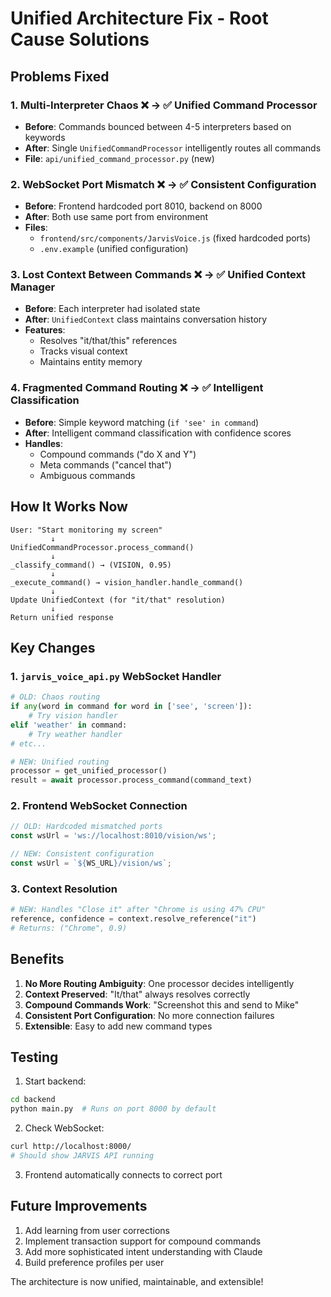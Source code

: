 # Unified Architecture Fix - Root Cause Solutions

## Problems Fixed

### 1. **Multi-Interpreter Chaos** ❌ → ✅ **Unified Command Processor**
- **Before**: Commands bounced between 4-5 interpreters based on keywords
- **After**: Single `UnifiedCommandProcessor` intelligently routes all commands
- **File**: `api/unified_command_processor.py` (new)

### 2. **WebSocket Port Mismatch** ❌ → ✅ **Consistent Configuration**
- **Before**: Frontend hardcoded port 8010, backend on 8000
- **After**: Both use same port from environment
- **Files**: 
  - `frontend/src/components/JarvisVoice.js` (fixed hardcoded ports)
  - `.env.example` (unified configuration)

### 3. **Lost Context Between Commands** ❌ → ✅ **Unified Context Manager**
- **Before**: Each interpreter had isolated state
- **After**: `UnifiedContext` class maintains conversation history
- **Features**:
  - Resolves "it/that/this" references
  - Tracks visual context
  - Maintains entity memory

### 4. **Fragmented Command Routing** ❌ → ✅ **Intelligent Classification**
- **Before**: Simple keyword matching (`if 'see' in command`)
- **After**: Intelligent command classification with confidence scores
- **Handles**:
  - Compound commands ("do X and Y")
  - Meta commands ("cancel that")
  - Ambiguous commands

## How It Works Now

```
User: "Start monitoring my screen"
         ↓
UnifiedCommandProcessor.process_command()
         ↓
_classify_command() → (VISION, 0.95)
         ↓
_execute_command() → vision_handler.handle_command()
         ↓
Update UnifiedContext (for "it/that" resolution)
         ↓
Return unified response
```

## Key Changes

### 1. `jarvis_voice_api.py` WebSocket Handler
```python
# OLD: Chaos routing
if any(word in command for word in ['see', 'screen']):
    # Try vision handler
elif 'weather' in command:
    # Try weather handler
# etc...

# NEW: Unified routing
processor = get_unified_processor()
result = await processor.process_command(command_text)
```

### 2. Frontend WebSocket Connection
```javascript
// OLD: Hardcoded mismatched ports
const wsUrl = 'ws://localhost:8010/vision/ws';

// NEW: Consistent configuration
const wsUrl = `${WS_URL}/vision/ws`;
```

### 3. Context Resolution
```python
# NEW: Handles "Close it" after "Chrome is using 47% CPU"
reference, confidence = context.resolve_reference("it")
# Returns: ("Chrome", 0.9)
```

## Benefits

1. **No More Routing Ambiguity**: One processor decides intelligently
2. **Context Preserved**: "It/that" always resolves correctly
3. **Compound Commands Work**: "Screenshot this and send to Mike"
4. **Consistent Port Configuration**: No more connection failures
5. **Extensible**: Easy to add new command types

## Testing

1. Start backend:
```bash
cd backend
python main.py  # Runs on port 8000 by default
```

2. Check WebSocket:
```bash
curl http://localhost:8000/
# Should show JARVIS API running
```

3. Frontend automatically connects to correct port

## Future Improvements

1. Add learning from user corrections
2. Implement transaction support for compound commands
3. Add more sophisticated intent understanding with Claude
4. Build preference profiles per user

The architecture is now unified, maintainable, and extensible!